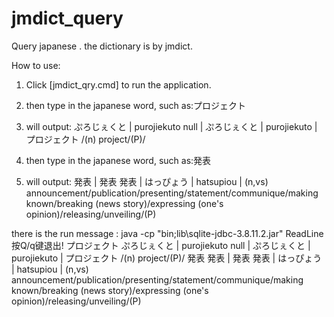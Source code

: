 # jmdict_query

Query japanese . the dictionary is by jmdict.

How to use:

1. Click [jmdict_qry.cmd] to run the application.

2. then type in the japanese word, such as:プロジェクト

3. will output:
ぷろじぇくと | purojiekuto
null | ぷろじぇくと | purojiekuto | プロジェクト /(n) project/(P)/

4. then type in the japanese word, such as:発表

5. will output:
発表 | 発表
発表 | はっぴょう | hatsupiou | (n,vs) announcement/publication/presenting/statement/communique/making known/breaking (news story)/expressing (one's opinion)/releasing/unveiling/(P)


there is the run message :
java -cp "bin;lib\sqlite-jdbc-3.8.11.2.jar" ReadLine
按Q/q键退出!
プロジェクト
ぷろじぇくと | purojiekuto
null | ぷろじぇくと | purojiekuto | プロジェクト /(n) project/(P)/
発表
発表 | 発表
発表 | はっぴょう | hatsupiou | (n,vs) announcement/publication/presenting/statement/communique/making known/breaking (news story)/expressing (one's opinion)/releasing/unveiling/(P)

